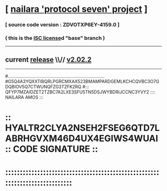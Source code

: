 
# [ [nailara 'protocol seven' project](http://nailara.network/) ]

### [ source code version : ZDVOTXP6EY-4159.0 ]

### ( this is the [ISC license](license)d "base" branch )
---
## current [release](https://github.com/nailara-technologies/protocol-7/releases) \\\\// [v2.02.2](https://github.com/nailara-technologies/protocol-7/releases/tag/v2.02.2)
---

#.............................................................................
#G5Q4A3YQXXTIBQRLPGRCMXAX523BMAMPARDGEMLKCHCQVBC3O7GDQBIOV5Q7CTWUNQFZG3TZFK2RQ
#::: QFYP7MZAIDZET2TZBC7A2LXE3SFU5TN5DSJWYBDRIJCCNC3YVY2 :::: NAILARA AMOS :::
# :: HYALTR2CLYA2NSEH2FSEG6QTD7LABRHGVXM46D4UX4EGIWS4WUAI :: CODE SIGNATURE ::
# ::::::::::::::::::::::::::::::::::::::::::::::::::::::::::::::::::::::::::::
